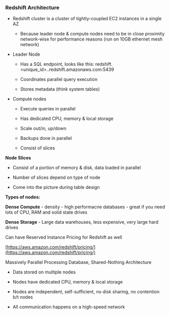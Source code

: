 ### Redshift Architecture

* Redshift cluster is a cluster of tightly-coupled EC2 instances in a single AZ

    * Because leader node & compute nodes need to be in close proximity network-wise for performance reasons (run on 10GB ethernet mesh network)

* Leader Node

    * Has a SQL endpoint, looks like this: redshift.<unique_id>.<region>.redshift.amazonaws.com:5439

    * Coordinates parallel query execution

    * Stores metadata (think system tables)

* Compute nodes

    * Execute queries in parallel

    * Has dedicated CPU, memory & local storage

    * Scale out/in, up/down

    * Backups done in parallel

    * Consist of slices

**Node Slices** 

* Consist of a portion of memory & disk, data loaded in parallel

* Number of slices depend on type of node

* Come into the picture during table design

**Types of nodes:**

**Dense Compute** - density - high performacne databases - great if you need lots of CPU, RAM and solid state drives

**Dense Storage** - Large data warehouses, less expensive, very large hard drives

Can have Reserved Instance Pricing for Redshift as well

[https://aws.amazon.com/redshift/pricing/](https://aws.amazon.com/redshift/pricing/)

Massively Parallel Processing Database, Shared-Nothing Architecture

* Data stored on multiple nodes

* Nodes have dedicated CPU, memory & local storage

* Nodes are independent, self-sufficient, no disk sharing, no contention b/t nodes

* All communication happens on a high-speed network

